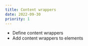 ```yaml
---
title: Content wrappers
date: 2022-09-30
priority: 1
---
```


* Define content wrappers
* Add content wrappers to elements